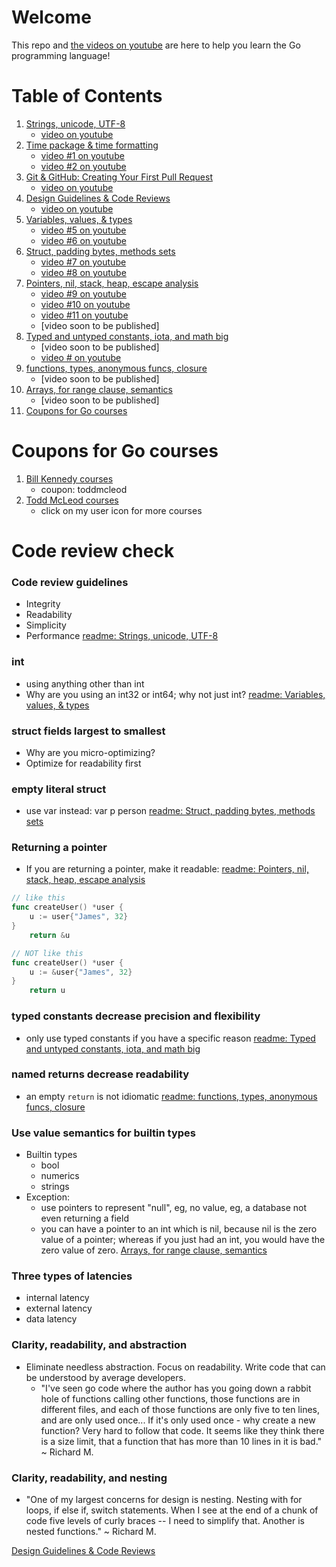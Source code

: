 # Welcome

This repo and [the videos on youtube](https://www.youtube.com/playlist?list=PLSak_q1UXfPqSyH2r5DnCXUJKIlbrLVGn) are here to help you learn the Go programming language!

# Table of Contents
1. [Strings, unicode, UTF-8](/000-br-bk-go-tour/01-string-unicode-utf8/) 
    - [video on youtube](https://www.youtube.com/watch?v=S3BHZv6OrJg)
1. [Time package & time formatting](/000-br-bk-go-tour/02-time-pkg/) 
    - [video #1 on youtube](https://youtu.be/HBtu9Dsjp80)
    - [video #2 on youtube](https://youtu.be/ut_REn0xFPM) 
1. [Git & GitHub: Creating Your First Pull Request](/000-br-bk-go-tour/02b-git-github/Todd-McLeod-Course-Learn-Git-GitHub-Beginner-Intermediate-Concepts.pdf)
    - [video on youtube](https://youtu.be/VZeOcX2DPwo) 
1. [Design Guidelines & Code Reviews](/000-br-bk-go-tour/02c-design-guides)
    - [video on youtube](https://youtu.be/WkQFrctSDsc) 
1. [Variables, values, & types](/000-br-bk-go-tour/03-variables/) 
    - [video #5 on youtube](https://www.youtube.com/watch?v=AmiomWHD6F8) 
    - [video #6 on youtube](https://youtu.be/wpS3T83IRfc) 
1. [Struct, padding bytes, methods sets](/000-br-bk-go-tour/04a-struct-types/) 
    - [video #7 on youtube](https://youtu.be/sKLhcphr40E) 
    - [video #8 on youtube](https://youtu.be/yJeQ6OyU8dc) 
1. [Pointers, nil, stack, heap, escape analysis](/000-br-bk-go-tour/05-pointers) 
    - [video #9 on youtube](https://youtu.be/QKHLjA6e7w8) 
    - [video #10 on youtube](https://youtu.be/3Z9jEtDYa8I) 
    - [video #11 on youtube](https://youtu.be/SXFfUGN8Maw) 
    - [video soon to be published]
1. [Typed and untyped constants, iota, and math big](/000-br-bk-go-tour/06-constants) 
    - [video soon to be published]
    - [video # on youtube]() 
1. [functions, types, anonymous funcs, closure](/000-br-bk-go-tour/07-functions) 
    - [video soon to be published]
1. [Arrays, for range clause, semantics](/000-br-bk-go-tour/08-arrays) 
    - [video soon to be published]
1. [Coupons for Go courses](coupons-for-go-courses)

# Coupons for Go courses
1. [Bill Kennedy courses](https://courses.ardanlabs.com/order?ct=670e0200-1823-4916-8ff5-b2438450e2ce) 
    - coupon: toddmcleod
1. [Todd McLeod courses](https://www.udemy.com/course/learn-how-to-code/?referralCode=BE659D12A78B2C0DFFB0)
    - click on my user icon for more courses

# Code review check

### Code review guidelines
- Integrity
- Readability
- Simplicity
- Performance
[readme: Strings, unicode, UTF-8](/000-br-bk-go-tour/01-string-unicode-utf8/)

### int
- using anything other than int
- Why are you using an int32 or int64; why not just int?
[readme: Variables, values, & types](/000-br-bk-go-tour/03-variables-01/)

### struct fields largest to smallest
- Why are you micro-optimizing?
- Optimize for readability first
### empty literal struct
- use var instead: var p person
[readme: Struct, padding bytes, methods sets](/000-br-bk-go-tour/04a-struct-types/)

### Returning a pointer
- If you are returning a pointer, make it readable:
[readme: Pointers, nil, stack, heap, escape analysis](/000-br-bk-go-tour/05-pointers)

```go
// like this
func createUser() *user {
    u := user{"James", 32}
}
    return &u
``` 

```go
// NOT like this
func createUser() *user {
    u := &user{"James", 32}
}
    return u
``` 

### typed constants decrease precision and flexibility
- only use typed constants if you have a specific reason
[readme: Typed and untyped constants, iota, and math big](/000-br-bk-go-tour/06-constants)

### named returns decrease readability
- an empty `return` is not idiomatic
[readme: functions, types, anonymous funcs, closure](/000-br-bk-go-tour/07-functions)

### Use value semantics for builtin types
- Builtin types
    - bool
    - numerics
    - strings
- Exception: 
    - use pointers to represent "null", eg, no value, eg, a database not even returning a field
    - you can have a pointer to an int which is nil, because nil is the zero value of a pointer; whereas if you just had an int, you would have the zero value of zero.
[Arrays, for range clause, semantics](/000-br-bk-go-tour/08-arrays)

### Three types of latencies
- internal latency
- external latency
- data latency
 
### Clarity, readability, and abstraction
- Eliminate needless abstraction. Focus on readability. Write code that can be understood by average developers.
    - "I've seen go code where the author has you going down a rabbit hole of functions calling other functions, those functions are in different files, and each of those functions are only five to ten lines, and are only used once... If it's only used once - why create a new function? Very hard to follow that code. It seems like they think there is a size limit, that a function that has more than 10 lines in it is bad." ~ Richard M.

### Clarity, readability, and nesting
- "One of my largest concerns for design is nesting. Nesting with for loops, if else if, switch statements. When I see at the end of a chunk of code five levels of curly braces -- I need to simplify that. Another is nested functions." ~ Richard M. 

[Design Guidelines & Code Reviews](/000-br-bk-go-tour/02c-design-guides)